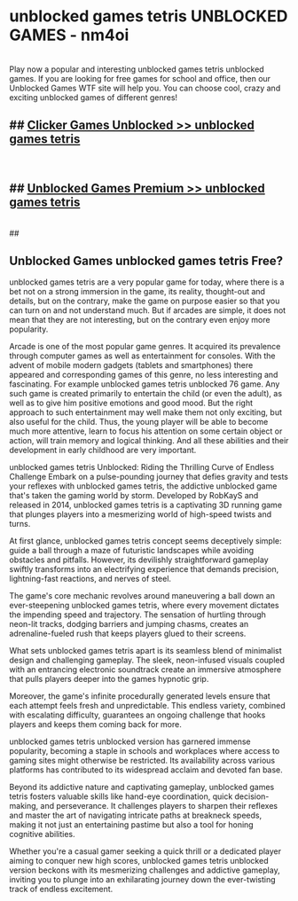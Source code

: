 # unblocked games tetris  UNBLOCKED GAMES - nm4oi <br>
<br>
Play now a popular and interesting unblocked games tetris unblocked games. If you are looking for free games for school and office, then our Unblocked Games WTF site will help you. You can choose cool, crazy and exciting unblocked games of different genres!


## ##  [Clicker Games Unblocked >> unblocked games tetris](http://freeplayer.one?title=unblocked_games_tetris&ref=UG)
  <br>

##  ## [Unblocked Games Premium >> unblocked games tetris](http://freeplayer.one?title=unblocked_games_tetris&ref=UG)
  <br>
  ##



## Unblocked Games unblocked games tetris Free?

unblocked games tetris are a very popular game for today, where there is a bet not on a strong immersion in the game, its reality, thought-out and details, but on the contrary, make the game on purpose easier so that you can turn on and not understand much. But if arcades are simple, it does not mean that they are not interesting, but on the contrary even enjoy more popularity.

Arcade is one of the most popular game genres. It acquired its prevalence through computer games as well as entertainment for consoles. With the advent of mobile modern gadgets (tablets and smartphones) there appeared and corresponding games of this genre, no less interesting and fascinating. For example unblocked games tetris unblocked 76 game. Any such game is created primarily to entertain the child (or even the adult), as well as to give him positive emotions and good mood. But the right approach to such entertainment may well make them not only exciting, but also useful for the child. Thus, the young player will be able to become much more attentive, learn to focus his attention on some certain object or action, will train memory and logical thinking. And all these abilities and their development in early childhood are very important.

unblocked games tetris Unblocked: Riding the Thrilling Curve of Endless Challenge
Embark on a pulse-pounding journey that defies gravity and tests your reflexes with unblocked games tetris, the addictive unblocked game that's taken the gaming world by storm. Developed by RobKayS and released in 2014, unblocked games tetris is a captivating 3D running game that plunges players into a mesmerizing world of high-speed twists and turns.

At first glance, unblocked games tetris concept seems deceptively simple: guide a ball through a maze of futuristic landscapes while avoiding obstacles and pitfalls. However, its devilishly straightforward gameplay swiftly transforms into an electrifying experience that demands precision, lightning-fast reactions, and nerves of steel.

The game's core mechanic revolves around maneuvering a ball down an ever-steepening unblocked games tetris, where every movement dictates the impending speed and trajectory. The sensation of hurtling through neon-lit tracks, dodging barriers and jumping chasms, creates an adrenaline-fueled rush that keeps players glued to their screens.

What sets unblocked games tetris apart is its seamless blend of minimalist design and challenging gameplay. The sleek, neon-infused visuals coupled with an entrancing electronic soundtrack create an immersive atmosphere that pulls players deeper into the games hypnotic grip.

Moreover, the game's infinite procedurally generated levels ensure that each attempt feels fresh and unpredictable. This endless variety, combined with escalating difficulty, guarantees an ongoing challenge that hooks players and keeps them coming back for more.

unblocked games tetris unblocked version has garnered immense popularity, becoming a staple in schools and workplaces where access to gaming sites might otherwise be restricted. Its availability across various platforms has contributed to its widespread acclaim and devoted fan base.

Beyond its addictive nature and captivating gameplay, unblocked games tetris fosters valuable skills like hand-eye coordination, quick decision-making, and perseverance. It challenges players to sharpen their reflexes and master the art of navigating intricate paths at breakneck speeds, making it not just an entertaining pastime but also a tool for honing cognitive abilities.

Whether you're a casual gamer seeking a quick thrill or a dedicated player aiming to conquer new high scores, unblocked games tetris unblocked version beckons with its mesmerizing challenges and addictive gameplay, inviting you to plunge into an exhilarating journey down the ever-twisting track of endless excitement.